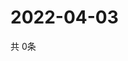 # 2022-04-03
  共 0条

  <!-- BEGIN -->
  <!-- 最后更新时间Sun Apr 03 2022 11:04:27 GMT+0000 (Coordinated Universal Time) -->
  
  <!-- END -->
  
  